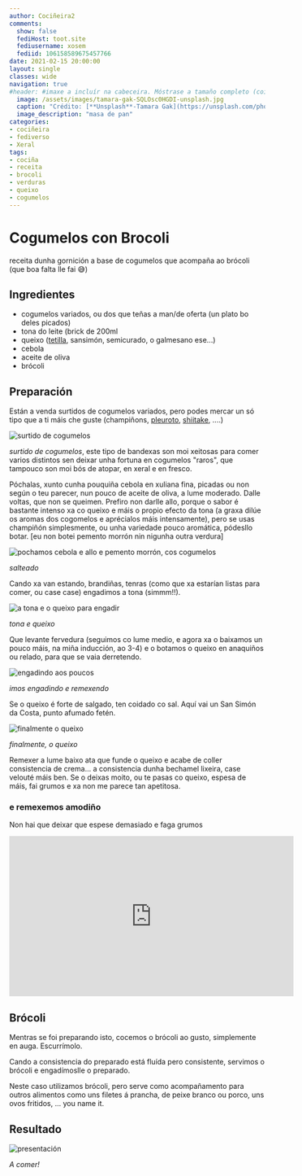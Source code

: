 ```yaml
---
author: Cociñeira2
comments:
  show: false
  fediHost: toot.site
  fediusername: xosem
  fediid: 106158589675457766
date: 2021-02-15 20:00:00
layout: single
classes: wide
navigation: true
#header: #imaxe a incluír na cabeceira. Móstrase a tamaño completo (coidado coa altura). DESACTIVADA por defecto
  image: /assets/images/tamara-gak-SQLOsc0HGDI-unsplash.jpg
  caption: "Crédito: [**Unsplash**-Tamara Gak](https://unsplash.com/photos/SQLOsc0HGDI)"
  image_description: "masa de pan"
categories:
- cociñeira
- fediverso
- Xeral
tags:
- cociña
- receita
- brocoli
- verduras
- queixo
- cogumelos
---
```


# Cogumelos con Brocoli

receita dunha gornición a base de cogumelos que acompaña ao brócoli (que boa falta lle fai 😅)

## Ingredientes

* cogumelos variados, ou dos que teñas a man/de oferta (un plato bo deles picados)
* tona do leite (brick de 200ml
* queixo ([tetilla](http://queixotetilla.org/gl/), sansimón, semicurado, o galmesano ese...)
* cebola
* aceite de oliva
* brócoli

## Preparación

Están a venda surtidos de cogumelos variados, pero podes mercar un só tipo que a ti máis che guste (champiñons, [pleuroto](https://gl.wikipedia.org/wiki/Pleuroto), [shiitake](https://gl.wikipedia.org/wiki/Shiitake), ....)

![surtido de cogumelos](https://i.imgur.com/Qr2pvIa.jpg)

*surtido de cogumelos*, este tipo de bandexas son moi xeitosas para comer varios distintos sen deixar unha fortuna en cogumelos "raros", que tampouco son moi bós de atopar, en xeral e en fresco.

Póchalas, xunto cunha pouquiña cebola en xuliana fina, picadas ou non según o teu parecer, nun pouco de aceite de oliva, a lume moderado. Dalle voltas, que non se queimen. Prefiro non darlle allo, porque o sabor é bastante intenso xa co queixo e máis o propio efecto da tona (a graxa dilúe os aromas dos cogomelos e aprécialos máis intensamente), pero se usas champiñón simplesmente, ou unha variedade pouco aromática, pódesllo botar. \[eu non botei pemento morrón nin nigunha outra verdura\]

![pochamos cebola e allo e pemento morrón, cos cogumelos](https://i.imgur.com/XITuLi6.jpg)

*salteado*

Cando xa van estando, brandiñas, tenras (como que xa estarían listas para comer, ou case case) engadimos a tona (simmm!!).

![a tona e o queixo para engadir](https://i.imgur.com/hv5akqO.jpg)

*tona e queixo*

Que levante fervedura (seguimos co lume medio, e agora xa o baixamos un pouco máis, na miña inducción, ao 3-4) e o botamos o queixo en anaquiños ou relado, para que se vaia derretendo.

![engadindo aos poucos](https://i.imgur.com/HCzQJb4.jpg)

*imos engadindo e remexendo*

Se o queixo é forte de salgado, ten coidado co sal. Aquí vai un San Simón da Costa, punto afumado fetén.

![finalmente o queixo](https://i.imgur.com/zzdGoYQ.jpg)

*finalmente, o queixo*

Remexer a lume baixo ata que funde o queixo e acabe de coller consistencia de crema... a consistencia dunha bechamel lixeira, case velouté máis ben. Se o deixas moito, ou te pasas co queixo, espesa de máis, fai grumos e xa non me parece tan apetitosa. 

### e remexemos amodiño

Non hai que deixar que espese demasiado e faga grumos

<iframe width="560" height="315" sandbox="allow-same-origin allow-scripts allow-popups" src="https://peertube.social/videos/embed/1ffe0f50-c4f9-4b2b-802e-53c59b812dcc" frameborder="0" allowfullscreen></iframe>

## Brócoli

Mentras se foi preparando isto, cocemos o brócoli ao gusto, simplemente en auga. Escurrímolo.

Cando a consistencia do preparado está fluída pero consistente, servimos o brócoli e engadímoslle o preparado.

Neste caso utilizamos brócoli, pero serve como acompañamento para outros alimentos como uns filetes á prancha, de peixe branco ou porco, uns ovos fritidos, ... you name it.

## Resultado

![presentación](assets/images/brocoli_cogumelos.jpg)

*A comer!*
